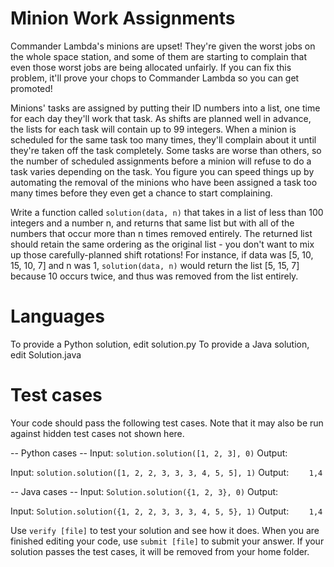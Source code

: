 Minion Work Assignments
=======================

Commander Lambda's minions are upset! They're given the worst jobs on the whole space station, and some of them are starting to complain that even those worst jobs are being allocated unfairly. If you can fix this problem, it'll prove your chops to Commander Lambda so you can get promoted!

Minions' tasks are assigned by putting their ID numbers into a list, one time for each day they'll work that task. As shifts are planned well in advance, the lists for each task will contain up to 99 integers. When a minion is scheduled for the same task too many times, they'll complain about it until they're taken off the task completely. Some tasks are worse than others, so the number of scheduled assignments before a minion will refuse to do a task varies depending on the task.  You figure you can speed things up by automating the removal of the minions who have been assigned a task too many times before they even get a chance to start complaining.

Write a function called `solution(data, n)` that takes in a list of less than 100 integers and a number n, and returns that same list but with all of the numbers that occur more than n times removed entirely. The returned list should retain the same ordering as the original list - you don't want to mix up those carefully-planned shift rotations! For instance, if data was [5, 10, 15, 10, 7] and n was 1, `solution(data, n)` would return the list [5, 15, 7] because 10 occurs twice, and thus was removed from the list entirely.

Languages
=========

To provide a Python solution, edit solution.py
To provide a Java solution, edit Solution.java

Test cases
==========

Your code should pass the following test cases.
Note that it may also be run against hidden test cases not shown here.

-- Python cases --
Input:
`solution.solution([1, 2, 3], 0)`
Output:

Input:
`solution.solution([1, 2, 2, 3, 3, 3, 4, 5, 5], 1)`
Output:
`    1,4`

-- Java cases --
Input:
`Solution.solution({1, 2, 3}, 0)`
Output:

Input:
`Solution.solution({1, 2, 2, 3, 3, 3, 4, 5, 5}, 1)`
Output:
`    1,4`

Use `verify [file]` to test your solution and see how it does. When you are finished editing your code, use `submit [file]` to submit your answer. If your solution passes the test cases, it will be removed from your home folder.
